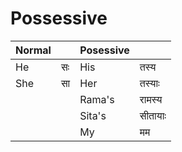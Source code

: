 # Possessive
|Normal| | Posessive||
|-|-|-|-|
|He|सः |His|तस्य|
|She|सा |Her|तस्याः|
|||Rama's|रामस्य
|||Sita's|सीतायाः
|||My|मम|
